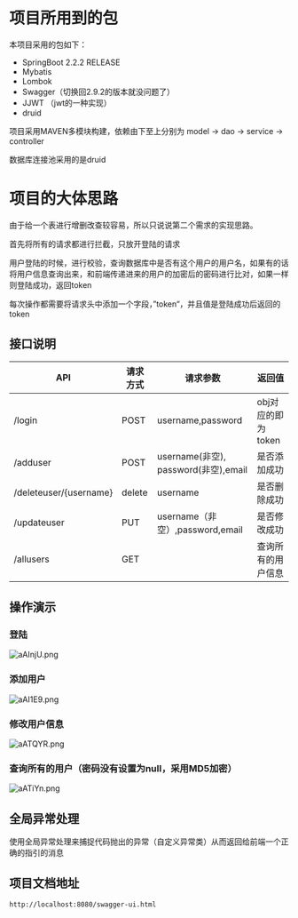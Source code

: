 # 项目所用到的包

本项目采用的包如下：

+ SpringBoot 2.2.2 RELEASE
+ Mybatis
+ Lombok
+ Swagger（切换回2.9.2的版本就没问题了）
+ JJWT （jwt的一种实现）
+ druid

项目采用MAVEN多模块构建，依赖由下至上分别为 model -> dao -> service -> controller

数据库连接池采用的是druid

# 项目的大体思路

由于给一个表进行增删改查较容易，所以只说说第二个需求的实现思路。

首先将所有的请求都进行拦截，只放开登陆的请求

用户登陆的时候，进行校验，查询数据库中是否有这个用户的用户名，如果有的话将用户信息查询出来，和前端传递进来的用户的加密后的密码进行比对，如果一样则登陆成功，返回token

每次操作都需要将请求头中添加一个字段，”token“，并且值是登陆成功后返回的token

## 接口说明

| API                    | 请求方式 | 请求参数                             | 返回值             |
| ---------------------- | -------- | ------------------------------------ | ------------------ |
| /login                 | POST     | username,password                    | obj对应的即为token |
| /adduser               | POST     | username(非空), password(非空),email | 是否添加成功       |
| /deleteuser/{username} | delete   | username                             | 是否删除成功       |
| /updateuser            | PUT      | username（非空）,password,email      | 是否修改成功       |
| /allusers              | GET      |                                      | 查询所有的用户信息 |

## 操作演示

### 登陆

![aAInjU.png](https://s1.ax1x.com/2020/07/28/aAInjU.png)

### 添加用户

![aAI1E9.png](https://s1.ax1x.com/2020/07/28/aAI1E9.png)

### 修改用户信息

![aATQYR.png](https://s1.ax1x.com/2020/07/28/aATQYR.png)



### 查询所有的用户（密码没有设置为null，采用MD5加密）

![aATiYn.png](https://s1.ax1x.com/2020/07/28/aATiYn.png)

## 全局异常处理

使用全局异常处理来捕捉代码抛出的异常（自定义异常类）从而返回给前端一个正确的指引的消息

## 项目文档地址
```
http://localhost:8080/swagger-ui.html
```